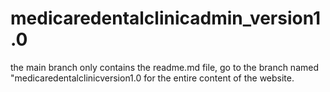 # medicaredentalclinicadmin_version1.0

the main branch only contains the readme.md file, go to the branch named "medicaredentalclinicversion1.0 for the entire content of the website.
